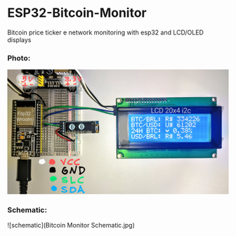 # ESP32-Bitcoin-Monitor
Bitcoin price ticker e network monitoring with esp32 and LCD/OLED displays

### Photo:
![photo](esp32-bitcoin-monitor.jpg)

### Schematic:
![schematic](Bitcoin Monitor Schematic.jpg)
